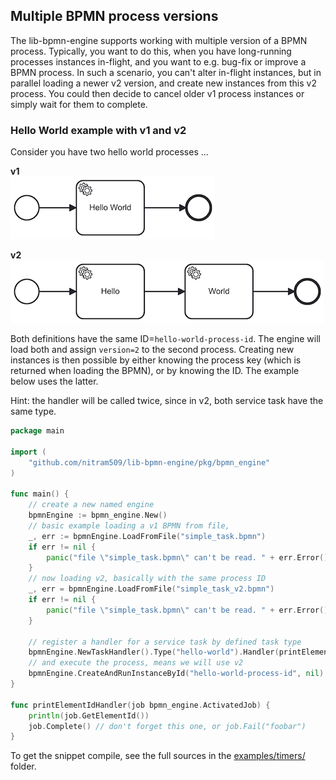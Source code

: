
## Multiple BPMN process versions

The lib-bpmn-engine supports working with multiple version of a BPMN process.
Typically, you want to do this, when you have long-running processes instances in-flight,
and you want to e.g. bug-fix or improve a BPMN process.
In such a scenario, you can't alter in-flight instances, but in parallel loading a newer v2 version,
and create new instances from this v2 process.
You could then decide to cancel older v1 process instances or simply wait for them to complete.

### Hello World example with v1 and v2

Consider you have two hello world processes ...

**v1** \
![hello world v1](./examples/multiple_versions/simple_task.png)

**v2** \
![hello world v1](./examples/multiple_versions/simple_task_v2.png)

Both definitions have the same ID=`hello-world-process-id`.
The engine will load both and assign `version=2` to the second process.
Creating new instances is then possible by either knowing the process key (which is returned when loading the BPMN),
or by knowing the ID. The example below uses the latter.

Hint: the handler will be called twice, since in v2, both service task have the same type.

<!-- MARKDOWN-AUTO-DOCS:START (CODE:src=./examples/multiple_versions/multiple_versions.go) -->
<!-- The below code snippet is automatically added from ./examples/timers/timers.go -->
```go
package main

import (
	"github.com/nitram509/lib-bpmn-engine/pkg/bpmn_engine"
)

func main() {
	// create a new named engine
	bpmnEngine := bpmn_engine.New()
	// basic example loading a v1 BPMN from file,
	_, err := bpmnEngine.LoadFromFile("simple_task.bpmn")
	if err != nil {
		panic("file \"simple_task.bpmn\" can't be read. " + err.Error())
	}
	// now loading v2, basically with the same process ID
	_, err = bpmnEngine.LoadFromFile("simple_task_v2.bpmn")
	if err != nil {
		panic("file \"simple_task.bpmn\" can't be read. " + err.Error())
	}

	// register a handler for a service task by defined task type
	bpmnEngine.NewTaskHandler().Type("hello-world").Handler(printElementIdHandler)
	// and execute the process, means we will use v2
	bpmnEngine.CreateAndRunInstanceById("hello-world-process-id", nil)
}

func printElementIdHandler(job bpmn_engine.ActivatedJob) {
	println(job.GetElementId())
	job.Complete() // don't forget this one, or job.Fail("foobar")
}

```
<!-- MARKDOWN-AUTO-DOCS:END -->

To get the snippet compile, see the full sources in the
[examples/timers/](./examples/multiple_versions/) folder.
